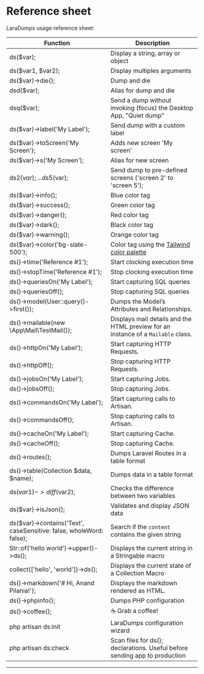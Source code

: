 # Reference sheet

LaraDumps usage reference sheet:

| **Function**                                                        | **Description**                                                                                                     |
|---------------------------------------------------------------------|---------------------------------------------------------------------------------------------------------------------|
| ds($var);                                                           | Display a string, array or object                                                                                   |
| ds($var1, $var2);                                                   | Display multiples arguments                                                                                         |
| ds($var)->die();                                                    | Dump and die                                                                                                        |
| dsd($var);                                                          | Alias for dump and die                                                                                              |
| dsq($var);                                                          | Send a dump without invoking (focus) the Desktop App, "Quiet dump"                                                  |
| ds($var)->label('My Label');                                        | Send dump with a custom label                                                                                       |
| ds($var)->toScreen('My Screen');                                    | Adds new screen 'My screen'                                                                                         |
| ds($var)->s('My Screen');                                           | Alias for new screen                                                                                                |
| ds2($var); ... ds5($var);                                           | Send dump to pre-defined screens ('screen 2' to 'screen 5');                                                        |
| ds($var)->info();                                                   | Blue color tag                                                                                                      |
| ds($var)->success();                                                | Green color tag                                                                                                     |
| ds($var)->danger();                                                 | Red color tag                                                                                                       |
| ds($var)->dark();                                                   | Black color tag                                                                                                     |
| ds($var)->warning();                                                | Orange color tag                                                                                                    |
| ds($var)->color('bg-slate-500');                                    | Color tag using the [Tailwind color palette](https://tailwindcss.com/docs/customizing-colors#default-color-palette) |
| ds()->time('Reference #1');                                         | Start clocking execution time                                                                                       |
| ds()->stopTime('Reference #1');                                     | Stop clocking execution time                                                                                        |
| ds()->queriesOn('My Label');                                        | Start capturing SQL queries                                                                                         |
| ds()->queriesOff();                                                 | Stop capturing SQL queries                                                                                          |
| ds()->model(User::query()->first());                                | Dumps the Model’s Attributes and Relationships.                                                                     |
| ds()->mailable(new \App\Mail\TestMail());                           | Displays mail details and the HTML preview for an instance of a `Mailable` class.                                   |
| ds()->httpOn('My Label');                                           | Start capturing HTTP Requests.                                                                                      |
| ds()->httpOff();                                                    | Stop capturing HTTP Requests.                                                                                       |
| ds()->jobsOn('My Label');                                           | Start capturing Jobs.                                                                                               |
| ds()->jobsOff();                                                    | Stop capturing Jobs.                                                                                                |
| ds()->commandsOn('My Label');                                       | Start capturing calls to Artisan.                                                                                   |
| ds()->commandsOff();                                                | Stop capturing calls to Artisan.                                                                                    |
| ds()->cacheOn('My Label');                                          | Start capturing Cache.                                                                                              |
| ds()->cacheOff();                                                   | Stop capturing Cache.                                                                                               |
| ds()->routes();                                                     | Dumps Laravel Routes in a table format                                                                              |
| ds()->table(Collection $data, $name);                               | Dumps data in a table format                                                                                        |
| ds($var1)->diff($var2);                                             | Checks the difference between two variables                                                                         |
| ds($var)->isJson();                                                 | Validates and display JSON data                                                                                     |
| ds($var)->contains('Text', caseSensitive: false, wholeWord: false); | Search if the `content` contains the given string                                                                   |
| Str::of('hello world')->upper()->ds();                              | Displays the current string in a Stringable macro                                                                   |
| collect(['hello', 'world'])->ds();                                  | Displays the current state of a Collection Macro                                                                    |
| ds()->markdown('# Hi, Anand Pilania!');                             | Displays the markdown rendered as HTML.                                                                             |
| ds()->phpinfo();                                                    | Dumps PHP configuration                                                                                             |
| ds()->coffee();                                                     | ☕ Grab a coffee!                                                                                                    |
| php artisan ds:init                                                 | LaraDumps configuration wizard                                                                                      |
| php artisan ds:check                                                | Scan files for ds(); declarations. Useful before sending app to production                                          |


---
